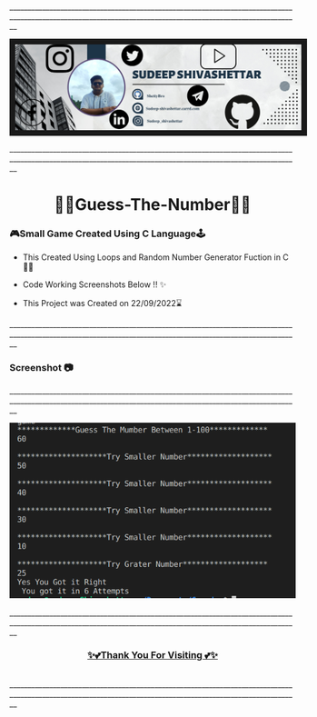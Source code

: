 <p>______________________________________________________________________________________________________________________________________________________________</p>

<p><img align="Center" src="https://github.com/ShettyBro/ShettyBro/blob/main/pics/banner.png" width="2048" border="10" /></p>
______________________________________________________________________________________________________________________________________________________________


<h1 align="center"> 🧠🔢Guess-The-Number🔢🧠</h>

<h3><b> 🎮Small Game Created Using C Language🕹️</b></h3>
 

- This Created Using Loops and Random Number Generator Fuction in C 🧑‍💻

- Code Working Screenshots Below !! ✨

- This Project was Created on 22/09/2022⌛

<p>______________________________________________________________________________________________________________________________________________________________</p>

### Screenshot 📷

<p>______________________________________________________________________________________________________________________________________________________________</p>

![](Screenshots/Screenshot%20from%202022-09-22%2016-19-20.png)

<p>______________________________________________________________________________________________________________________________________________________________</p>


 <h3 align="center"><ins> <td><tr><table>✨💕Thank You For Visiting 💕✨ </td></tr></table></ins></h3>

<p>______________________________________________________________________________________________________________________________________________________________</p>
